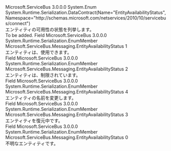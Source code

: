 <Type Name="EntityAvailabilityStatus" FullName="Microsoft.ServiceBus.Messaging.EntityAvailabilityStatus">
  <TypeSignature Language="C#" Value="public enum EntityAvailabilityStatus" />
  <TypeSignature Language="ILAsm" Value=".class public auto ansi sealed EntityAvailabilityStatus extends System.Enum" />
  <TypeSignature Language="DocId" Value="T:Microsoft.ServiceBus.Messaging.EntityAvailabilityStatus" />
  <TypeSignature Language="VB.NET" Value="Public Enum EntityAvailabilityStatus" />
  <TypeSignature Language="F#" Value="type EntityAvailabilityStatus = " />
  <AssemblyInfo>
    <AssemblyName>Microsoft.ServiceBus</AssemblyName>
    <AssemblyVersion>3.0.0.0</AssemblyVersion>
  </AssemblyInfo>
  <Base>
    <BaseTypeName>System.Enum</BaseTypeName>
  </Base>
  <Attributes>
    <Attribute>
      <AttributeName>System.Runtime.Serialization.DataContract(Name="EntityAvailabilityStatus", Namespace="http://schemas.microsoft.com/netservices/2010/10/servicebus/connect")</AttributeName>
    </Attribute>
  </Attributes>
  <Docs>
    <summary>エンティティの可用性の状態を列挙します。</summary>
    <remarks>To be added.</remarks>
  </Docs>
  <Members>
    <Member MemberName="Available">
      <MemberSignature Language="C#" Value="Available" />
      <MemberSignature Language="ILAsm" Value=".field public static literal valuetype Microsoft.ServiceBus.Messaging.EntityAvailabilityStatus Available = int32(1)" />
      <MemberSignature Language="DocId" Value="F:Microsoft.ServiceBus.Messaging.EntityAvailabilityStatus.Available" />
      <MemberSignature Language="VB.NET" Value="Available" />
      <MemberSignature Language="F#" Value="Available = 1" Usage="Microsoft.ServiceBus.Messaging.EntityAvailabilityStatus.Available" />
      <MemberType>Field</MemberType>
      <AssemblyInfo>
        <AssemblyName>Microsoft.ServiceBus</AssemblyName>
        <AssemblyVersion>3.0.0.0</AssemblyVersion>
      </AssemblyInfo>
      <Attributes>
        <Attribute>
          <AttributeName>System.Runtime.Serialization.EnumMember</AttributeName>
        </Attribute>
      </Attributes>
      <ReturnValue>
        <ReturnType>Microsoft.ServiceBus.Messaging.EntityAvailabilityStatus</ReturnType>
      </ReturnValue>
      <MemberValue>1</MemberValue>
      <Docs>
        <summary>エンティティは、使用できます。</summary>
      </Docs>
    </Member>
    <Member MemberName="Limited">
      <MemberSignature Language="C#" Value="Limited" />
      <MemberSignature Language="ILAsm" Value=".field public static literal valuetype Microsoft.ServiceBus.Messaging.EntityAvailabilityStatus Limited = int32(2)" />
      <MemberSignature Language="DocId" Value="F:Microsoft.ServiceBus.Messaging.EntityAvailabilityStatus.Limited" />
      <MemberSignature Language="VB.NET" Value="Limited" />
      <MemberSignature Language="F#" Value="Limited = 2" Usage="Microsoft.ServiceBus.Messaging.EntityAvailabilityStatus.Limited" />
      <MemberType>Field</MemberType>
      <AssemblyInfo>
        <AssemblyName>Microsoft.ServiceBus</AssemblyName>
        <AssemblyVersion>3.0.0.0</AssemblyVersion>
      </AssemblyInfo>
      <Attributes>
        <Attribute>
          <AttributeName>System.Runtime.Serialization.EnumMember</AttributeName>
        </Attribute>
      </Attributes>
      <ReturnValue>
        <ReturnType>Microsoft.ServiceBus.Messaging.EntityAvailabilityStatus</ReturnType>
      </ReturnValue>
      <MemberValue>2</MemberValue>
      <Docs>
        <summary>エンティティは、制限されています。</summary>
      </Docs>
    </Member>
    <Member MemberName="Renaming">
      <MemberSignature Language="C#" Value="Renaming" />
      <MemberSignature Language="ILAsm" Value=".field public static literal valuetype Microsoft.ServiceBus.Messaging.EntityAvailabilityStatus Renaming = int32(4)" />
      <MemberSignature Language="DocId" Value="F:Microsoft.ServiceBus.Messaging.EntityAvailabilityStatus.Renaming" />
      <MemberSignature Language="VB.NET" Value="Renaming" />
      <MemberSignature Language="F#" Value="Renaming = 4" Usage="Microsoft.ServiceBus.Messaging.EntityAvailabilityStatus.Renaming" />
      <MemberType>Field</MemberType>
      <AssemblyInfo>
        <AssemblyName>Microsoft.ServiceBus</AssemblyName>
        <AssemblyVersion>3.0.0.0</AssemblyVersion>
      </AssemblyInfo>
      <Attributes>
        <Attribute>
          <AttributeName>System.Runtime.Serialization.EnumMember</AttributeName>
        </Attribute>
      </Attributes>
      <ReturnValue>
        <ReturnType>Microsoft.ServiceBus.Messaging.EntityAvailabilityStatus</ReturnType>
      </ReturnValue>
      <MemberValue>4</MemberValue>
      <Docs>
        <summary>エンティティの名前を変更します。</summary>
      </Docs>
    </Member>
    <Member MemberName="Restoring">
      <MemberSignature Language="C#" Value="Restoring" />
      <MemberSignature Language="ILAsm" Value=".field public static literal valuetype Microsoft.ServiceBus.Messaging.EntityAvailabilityStatus Restoring = int32(3)" />
      <MemberSignature Language="DocId" Value="F:Microsoft.ServiceBus.Messaging.EntityAvailabilityStatus.Restoring" />
      <MemberSignature Language="VB.NET" Value="Restoring" />
      <MemberSignature Language="F#" Value="Restoring = 3" Usage="Microsoft.ServiceBus.Messaging.EntityAvailabilityStatus.Restoring" />
      <MemberType>Field</MemberType>
      <AssemblyInfo>
        <AssemblyName>Microsoft.ServiceBus</AssemblyName>
        <AssemblyVersion>3.0.0.0</AssemblyVersion>
      </AssemblyInfo>
      <Attributes>
        <Attribute>
          <AttributeName>System.Runtime.Serialization.EnumMember</AttributeName>
        </Attribute>
      </Attributes>
      <ReturnValue>
        <ReturnType>Microsoft.ServiceBus.Messaging.EntityAvailabilityStatus</ReturnType>
      </ReturnValue>
      <MemberValue>3</MemberValue>
      <Docs>
        <summary>エンティティを復元中です。</summary>
      </Docs>
    </Member>
    <Member MemberName="Unknown">
      <MemberSignature Language="C#" Value="Unknown" />
      <MemberSignature Language="ILAsm" Value=".field public static literal valuetype Microsoft.ServiceBus.Messaging.EntityAvailabilityStatus Unknown = int32(0)" />
      <MemberSignature Language="DocId" Value="F:Microsoft.ServiceBus.Messaging.EntityAvailabilityStatus.Unknown" />
      <MemberSignature Language="VB.NET" Value="Unknown" />
      <MemberSignature Language="F#" Value="Unknown = 0" Usage="Microsoft.ServiceBus.Messaging.EntityAvailabilityStatus.Unknown" />
      <MemberType>Field</MemberType>
      <AssemblyInfo>
        <AssemblyName>Microsoft.ServiceBus</AssemblyName>
        <AssemblyVersion>3.0.0.0</AssemblyVersion>
      </AssemblyInfo>
      <Attributes>
        <Attribute>
          <AttributeName>System.Runtime.Serialization.EnumMember</AttributeName>
        </Attribute>
      </Attributes>
      <ReturnValue>
        <ReturnType>Microsoft.ServiceBus.Messaging.EntityAvailabilityStatus</ReturnType>
      </ReturnValue>
      <MemberValue>0</MemberValue>
      <Docs>
        <summary>不明なエンティティです。</summary>
      </Docs>
    </Member>
  </Members>
</Type>